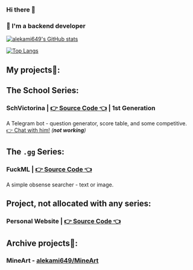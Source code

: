 ### Hi there 👋

### 👤 I'm a backend developer

[![alekami649's GitHub stats](https://github-readme-stats.vercel.app/api?username=alekami649&theme=radical)](https://github.com/alekami649)

[![Top Langs](https://github-readme-stats.vercel.app/api/top-langs/?username=alekami649&theme=radical&layout=compact)](https://github.com/alekami649)

## My projects🤗: 

## The School Series:

### SchVictorina | [👉 Source Code 👈](https://github.com/alekami649/schvictorina_legacy) | 1st Generation

A Telegram bot - question generator, score table, and some competitive. <br>
 [👉 Chat with him!](https://t.me/schvictorina_bot) *(**not working**)*

## The `.gg` Series:

### FuckML | [👉 Source Code 👈](https://github.com/alekami649/FuckML)

A simple obsense searcher - text or image.

## Project, not allocated with any series:

### Personal Website | [👉 Source Code 👈](https://github.com/alekami649/website)

## Archive projects🤫:
### MineArt - [alekami649/MineArt](https://github.com/alekami649/MineArt)
